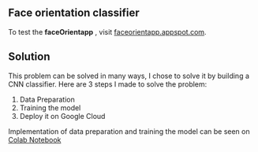 ## Face orientation classifier

To test the **faceOrientapp** ,  visit [faceorientapp.appspot.com](http://faceorientapp.appspot.com).

## Solution
This problem can be solved in many ways, I chose to solve it by building a CNN classifier. 
Here are 3 steps I made to solve the problem:
 1. Data Preparation
 2. Training the model
 3. Deploy it on Google Cloud

Implementation of data preparation and training the model can be seen on  [Colab Notebook](https://colab.research.google.com/notebook#fileId=1xXgN0RhIVJFqPDfDARgWqK5ASdR41OQS&offline=true&sandboxMode=true) 

